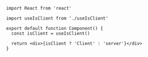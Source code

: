```tsximport React from 'react'

import useIsClient from './useIsClient'

export default function Component() {
  const isClient = useIsClient()

  return <div>{isClient ? 'Client' : 'server'}</div>
}
```